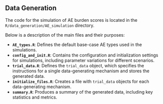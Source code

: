 ## Data Generation

The code for the simulation of AE burden scores is located in the `R/data_generation/AE_simulation` directory. 

Below is a description of the main files and their purposes:

- **`AE_types.R`**: Defines the default base-case AE types used in the simulations.
- **`config_and_init.R`**: Contains the configuration and initialization settings for simulations, including parameter variations for different scenarios.
- **`trial_data.R`**: Defines the `trial_data` object, which specifies the instructions for a single data-generating mechanism and stores the generated data.
- **`initialize_files.R`**: Creates a file with `trial_data` objects for each data-generating mechanism.
- **`summary.R`**: Produces a summary of the generated data, including key statistics and metrics.

